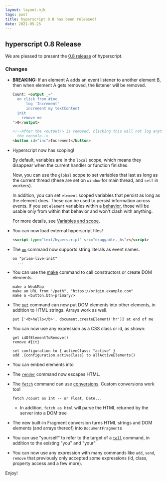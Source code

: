 ```yaml
---
layout: layout.njk
tags: post
title: hyperscript 0.8 has been released!
date: 2021-05-25
---
```


## hyperscript 0.8 Release

We are pleased to present the
[0.8 release](https://unpkg.com/browse/hyperscript.org@0.8/)
of hyperscript.

### Changes

- **BREAKING:** If an element A adds an event listener to another element B, then
  when element A gets removed, the listener will be removed.

  ```html
  Count: <output _="
  	on click from #inc
  		log 'Increment'
  		increment my textContent
    init
  	  remove me
  ">0</output>

  <!--After the <output/> is removed, clicking this will not log anything to
    the console-->
  <button id="inc">Increment</button>
  ```

- Hyperscript now has scoping!

  By default, variables are in the `local` scope, which means they disappear
  when the current handler or function finishes.

  Now, you can use the `global` scope to set variables that last as long as the
  current thread (these are set on `window` for main thread, and `self` in
  workers).

  In addition, you can set `element` scoped variables that persist as long as
  the element does. These can be used to persist information across events.
  If you set `element` variables within a [behavior](/features/behavior),
  those will be usable only from within that behavior and won't clash with
  anything.

  For more details, see [Variables and scope](/docs/#variables_and_scope).

- You can now load external hyperscript files!

  ```html
  <script type="text/hyperscript" src="draggable._hs"></script>
  ```

- The [`on`](/commands/on) command now supports string literals as event
  names.

  ```hyperscript
  on "prism-live-init"
    ...
  ```

- You can use the [make](/commands/make) command to call constructors or
  create DOM elements.

  ```hyperscript
  make a WeakMap
  make an URL from "/path", "https://origin.example.com"
  make a <button.btn-primary/>
  ```

- The [`put`](/commands/put) command can now put DOM elements into other
  elements, in addition to HTML strings. Arrays work as well.

  ```hyperscript
  put ['<b>hello</b>', document.createElement('hr')] at end of me
  ```

- You can now use any expression as a CSS class or id, as shown:

  ```hyperscript
  get idOfElementToRemove()
  remove #{it}
  ```

  ```hyperscript
  set configuration to { activeClass: "active" }
  add .{configuration.activeClass} to allActiveElements()
  ```

- You can embed elements into

- The [`render`](/commands/render) command now escapes HTML.

- The [`fetch`](/commands/fetch) command can use [conversions](/expressions/as).
  Custom conversions work too!

  ```hyperscript
  fetch /count as Int -- or Float, Date...
  ```

  - In addition, `fetch as html` will parse the HTML returned by the server
    into a DOM tree

- The new built-in Fragment conversion turns HTML strings and DOM elements
  (and arrays thereof) into `DocumentFragment`s

- You can use "yourself" to refer to the target of a [`tell`](/commands/tell)
  command, in addition to the existing "you" and "your"

- You can now use any expression with many commands like `add`, `send`, `remove`
  that previously only accepted some expressions (id, class, property access
  and a few more).

Enjoy!

